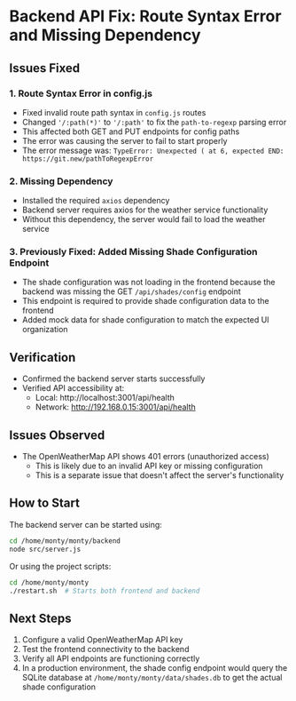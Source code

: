 # Backend API Fix: Route Syntax Error and Missing Dependency

## Issues Fixed

### 1. Route Syntax Error in config.js
- Fixed invalid route path syntax in `config.js` routes
- Changed `'/:path(*)'` to `'/:path'` to fix the `path-to-regexp` parsing error
- This affected both GET and PUT endpoints for config paths
- The error was causing the server to fail to start properly
- The error message was: `TypeError: Unexpected ( at 6, expected END: https://git.new/pathToRegexpError`

### 2. Missing Dependency
- Installed the required `axios` dependency
- Backend server requires axios for the weather service functionality
- Without this dependency, the server would fail to load the weather service

### 3. Previously Fixed: Added Missing Shade Configuration Endpoint
- The shade configuration was not loading in the frontend because the backend was missing the GET `/api/shades/config` endpoint
- This endpoint is required to provide shade configuration data to the frontend
- Added mock data for shade configuration to match the expected UI organization

## Verification
- Confirmed the backend server starts successfully
- Verified API accessibility at:
  - Local: http://localhost:3001/api/health 
  - Network: http://192.168.0.15:3001/api/health

## Issues Observed
- The OpenWeatherMap API shows 401 errors (unauthorized access)
  - This is likely due to an invalid API key or missing configuration
  - This is a separate issue that doesn't affect the server's functionality

## How to Start
The backend server can be started using:

```bash
cd /home/monty/monty/backend
node src/server.js
```

Or using the project scripts:

```bash
cd /home/monty/monty
./restart.sh  # Starts both frontend and backend
```

## Next Steps
1. Configure a valid OpenWeatherMap API key
2. Test the frontend connectivity to the backend
3. Verify all API endpoints are functioning correctly
4. In a production environment, the shade config endpoint would query the SQLite database at `/home/monty/monty/data/shades.db` to get the actual shade configuration